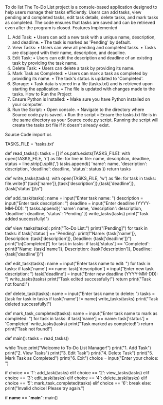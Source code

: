 To do list
The To-Do List project is a console-based application designed to help users manage their tasks efficiently. Users can add tasks, view pending and completed tasks, edit task details, delete tasks, and mark tasks as completed. The code ensures that tasks are saved and can be retrieved even after the program is closed.
Features Implemented
1.	Add Task:
•	Users can add a new task with a unique name, description, and deadline.
•	The task is marked as 'Pending' by default.
2.	View Tasks:
•	Users can view all pending and completed tasks.
•	Tasks are displayed with their name, description, and deadline.
3.	Edit Task:
•	Users can edit the description and deadline of an existing task by providing the task name.
4.	Delete Task:
•	Users can delete a task by providing its name.
5.	Mark Task as Completed:
•	Users can mark a task as completed by providing its name.
•	The task's status is updated to 'Completed'.
6.	Storage:
•	Task data is stored in a file (tasks.txt) and is retrieved upon starting the application.
•	The file is updated with changes made to the tasks.
How to Run the Project
1.	Ensure Python is Installed:
•	Make sure you have Python installed on your computer. 
2.	Run the Script:
•	Open console.
•	Navigate to the directory where Source code.py is saved.
•	Run the script
•	Ensure the tasks.txt file is in the same directory as your Source code.py script.
Running the script will create the tasks.txt file if it doesn't already exist.

Source Code
import os

TASKS_FILE = 'tasks.txt'

def read_tasks():
    tasks = []
    if os.path.exists(TASKS_FILE):
        with open(TASKS_FILE, 'r') as file:
            for line in file:
                name, description, deadline, status = line.strip().split(',')
                tasks.append({
                    'name': name,
                    'description': description,
                    'deadline': deadline,
                    'status': status
                })
    return tasks

def write_tasks(tasks):
    with open(TASKS_FILE, 'w') as file:
        for task in tasks:
            file.write(f"{task['name']},{task['description']},{task['deadline']},{task['status']}\n")

def add_task(tasks):
    name = input("Enter task name: ")
    description = input("Enter task description: ")
    deadline = input("Enter deadline (YYYY-MM-DD): ")
    tasks.append({
        'name': name,
        'description': description,
        'deadline': deadline,
        'status': 'Pending'
    })
    write_tasks(tasks)
    print("Task added successfully!")

def view_tasks(tasks):
    print("To-Do List:")
    print("[Pending]")
    for task in tasks:
        if task['status'] == 'Pending':
            print(f"Name: {task['name']}, Description: {task['description']}, Deadline: {task['deadline']}")
    print("\n[Completed]")
    for task in tasks:
        if task['status'] == 'Completed':
            print(f"Name: {task['name']}, Description: {task['description']}, Deadline: {task['deadline']}")

def edit_task(tasks):
    name = input("Enter task name to edit: ")
    for task in tasks:
        if task['name'] == name:
            task['description'] = input("Enter new task description: ")
            task['deadline'] = input("Enter new deadline (YYYY-MM-DD): ")
            write_tasks(tasks)
            print("Task edited successfully!")
            return
    print("Task not found!")

def delete_task(tasks):
    name = input("Enter task name to delete: ")
    tasks = [task for task in tasks if task['name'] != name]
    write_tasks(tasks)
    print("Task deleted successfully!")

def mark_task_completed(tasks):
    name = input("Enter task name to mark as completed: ")
    for task in tasks:
        if task['name'] == name:
            task['status'] = 'Completed'
            write_tasks(tasks)
            print("Task marked as completed!")
            return
    print("Task not found!")

def main():
    tasks = read_tasks()

while True:
        print("Welcome to To-Do List Manager!")
        print("1. Add Task")
        print("2. View Tasks")
        print("3. Edit Task")
        print("4. Delete Task")
        print("5. Mark Task as Completed")
        print("6. Exit")
        choice = input("Enter your choice: ")

if choice == '1':
            add_task(tasks)
        elif choice == '2':
            view_tasks(tasks)
        elif choice == '3':
            edit_task(tasks)
        elif choice == '4':
            delete_task(tasks)
        elif choice == '5':
            mark_task_completed(tasks)
        elif choice == '6':
            break
        else:
            print("Invalid choice! Please try again.")

if __name__ == "__main__":
    main()

